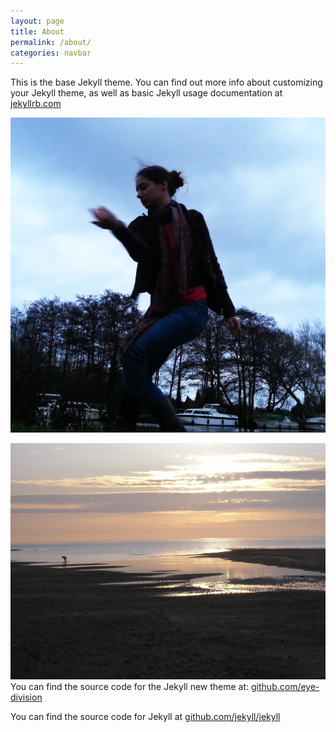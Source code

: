 ```yaml
---
layout: page
title: About
permalink: /about/
categories: navbar
---
```


This is the base Jekyll theme. You can find out more info about customizing your Jekyll theme, as well as basic Jekyll usage documentation at [jekyllrb.com](http://jekyllrb.com/)

![](/uploads/versions/myriverdance---x----720-720x---.jpg)

![](/uploads/versions/pa290059---x0-446-2044-1533-2816-2112x---.jpg)You can find the source code for the Jekyll new theme at: [github.com/eye-division](https://github.com/eye-division)

You can find the source code for Jekyll at [github.com/jekyll/jekyll](https://github.com/jekyll/jekyll)